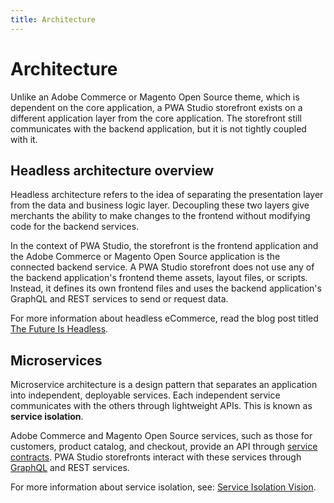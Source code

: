 ```yaml
---
title: Architecture
---
```


# Architecture

Unlike an Adobe Commerce or Magento Open Source theme, which is dependent on the core application, a PWA Studio storefront exists on a different application layer from the core application.
The storefront still communicates with the backend application, but it is not tightly coupled with it.

## Headless architecture overview

Headless architecture refers to the idea of separating the presentation layer from the data and business logic layer.
Decoupling these two layers give merchants the ability to make changes to the frontend without modifying code for the backend services.

In the context of PWA Studio, the storefront is the frontend application and the Adobe Commerce or Magento Open Source application is the connected backend service.
A PWA Studio storefront does not use any of the backend application's frontend theme assets, layout files, or scripts.
Instead, it defines its own frontend files and uses the backend application's GraphQL and REST services to send or request data.

For more information about headless eCommerce, read the blog post titled [The Future Is Headless][].

[the future is headless]: https://magento.com/blog/best-practices/future-headless

## Microservices

Microservice architecture is a design pattern that separates an application into independent, deployable services.
Each independent service communicates with the others through lightweight APIs.
This is known as **service isolation**.

Adobe Commerce and Magento Open Source services, such as those for customers, product catalog, and checkout, provide an API through [service contracts][].
PWA Studio storefronts interact with these services through [GraphQL][] and REST services.

[service contracts]: https://devdocs.magento.com/getstarted/v2.3/extension-dev-guide/service-contracts/service-contracts.html
[graphql]: https://github.com/magento/graphql-ce

For more information about service isolation, see: [Service Isolation Vision][].

[service isolation vision]: https://github.com/magento/architecture/blob/master/design-documents/service-isolation.md
